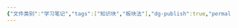 ```yaml
---
{"文件类别":"学习笔记","tags":["知识块","板块法"],"dg-publish":true,"permalink":"/学习笔记/知识点cheese/亲属（婚姻家庭法）/","dgPassFrontmatter":true,"created":"2024-07-01T22:32:57.523+08:00","updated":"2024-09-11T12:15:36.750+08:00"}
---
```


